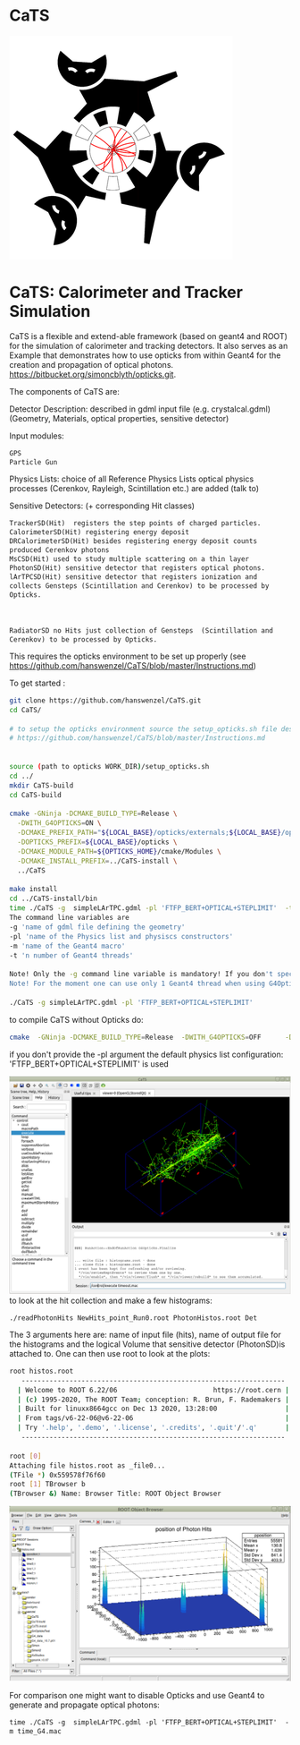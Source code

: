 # CaTS
![Cats logo](https://github.com/hanswenzel/CaTS/blob/main/images/medium.CaTSlogo.png)

# CaTS: Calorimeter and Tracker Simulation

CaTS is a flexible and extend-able framework (based on geant4 and ROOT)
for the simulation of calorimeter and tracking detectors. 
It also serves as an Example that demonstrates how to use opticks
from within Geant4 for the creation and propagation of optical photons.
https://bitbucket.org/simoncblyth/opticks.git.

The components of CaTS are:


Detector Description:      described in gdml input file (e.g. crystalcal.gdml)
(Geometry, Materials,
 optical properties,
 sensitive detector)

Input modules:                

    GPS
    Particle Gun



Physics Lists:                  choice of all Reference Physics Lists
                                          optical physics processes (Cerenkov, Rayleigh,
                                          Scintillation etc.) are added (talk to)  
                
Sensitive Detectors:        (+ corresponding Hit classes)        

    TrackerSD(Hit)  registers the step points of charged particles.
    CalorimeterSD(Hit) registering energy deposit
    DRCalorimeterSD(Hit) besides registering energy deposit counts produced Cerenkov photons
    MsCSD(Hit) used to study multiple scattering on a thin layer
    PhotonSD(Hit) sensitive detector that registers optical photons.
    lArTPCSD(Hit) sensitive detector that registers ionization and collects Gensteps (Scintillation and Cerenkov) to be processed by Opticks.



    RadiatorSD no Hits just collection of Gensteps  (Scintillation and Cerenkov) to be processed by Opticks.



This requires the opticks environment to be set up properly (see  https://github.com/hanswenzel/CaTS/blob/master/Instructions.md)

To get started : 

```bash
git clone https://github.com/hanswenzel/CaTS.git
cd CaTS/

# to setup the opticks environment source the setup_opticks.sh file described in:
# https://github.com/hanswenzel/CaTS/blob/master/Instructions.md


source (path to opticks WORK_DIR)/setup_opticks.sh 
cd ../
mkdir CaTS-build
cd CaTS-build

cmake -GNinja -DCMAKE_BUILD_TYPE=Release \
  -DWITH_G4OPTICKS=ON \
  -DCMAKE_PREFIX_PATH="${LOCAL_BASE}/opticks/externals;${LOCAL_BASE}/opticks" \
  -DOPTICKS_PREFIX=${LOCAL_BASE}/opticks \
  -DCMAKE_MODULE_PATH=${OPTICKS_HOME}/cmake/Modules \
  -DCMAKE_INSTALL_PREFIX=../CaTS-install \
  ../CaTS

make install
cd ../CaTS-install/bin
time ./CaTS -g  simpleLArTPC.gdml -pl 'FTFP_BERT+OPTICAL+STEPLIMIT'  -t 1 -m time.mac >& time.log
The command line variables are 
-g 'name of gdml file defining the geometry'
-pl 'name of the Physics list and physiscs constructors'
-m 'name of the Geant4 macro'
-t 'n number of Geant4 threads'

Note! Only the -g command line variable is mandatory! If you don't specify the macro file interactive mode is assumed:
Note! For the moment one can use only 1 Geant4 thread when using G4Opticks'

./CaTS -g simpleLArTPC.gdml -pl 'FTFP_BERT+OPTICAL+STEPLIMIT'

```

to compile CaTS without Opticks do:

```bash
cmake  -GNinja -DCMAKE_BUILD_TYPE=Release  -DWITH_G4OPTICKS=OFF      -DCMAKE_MODULE_PATH="../CaTS/cmake/Modules"   -DCMAKE_INSTALL_PREFIX=../CaTS-install   ../CaTS
```
if you don't provide the -pl argument the default physics list configuration:
'FTFP_BERT+OPTICAL+STEPLIMIT'
is used


![alt text](https://github.com/hanswenzel/CaTS/blob/master/images/display.png)
to look at the hit collection and make a few histograms:

    ./readPhotonHits NewHits_point_Run0.root PhotonHistos.root Det

The 3 arguments here are: name of input file (hits), name of output file for the histograms and the logical Volume that sensitive detector (PhotonSD)is attached to.
One can then use root to look at the plots:

```bash
root histos.root
   ------------------------------------------------------------------
  | Welcome to ROOT 6.22/06                        https://root.cern |
  | (c) 1995-2020, The ROOT Team; conception: R. Brun, F. Rademakers |
  | Built for linuxx8664gcc on Dec 13 2020, 13:28:00                 |
  | From tags/v6-22-06@v6-22-06                                      |
  | Try '.help', '.demo', '.license', '.credits', '.quit'/'.q'       |
   ------------------------------------------------------------------

root [0] 
Attaching file histos.root as _file0...
(TFile *) 0x559578f76f60
root [1] TBrowser b
(TBrowser &) Name: Browser Title: ROOT Object Browser
```

![alt text](https://github.com/hanswenzel/CaTS/blob/master/images/position.png)

For comparison one might want to disable Opticks and use Geant4 to generate and propagate optical photons:
    
    time ./CaTS -g  simpleLArTPC.gdml -pl 'FTFP_BERT+OPTICAL+STEPLIMIT'  -m time_G4.mac
